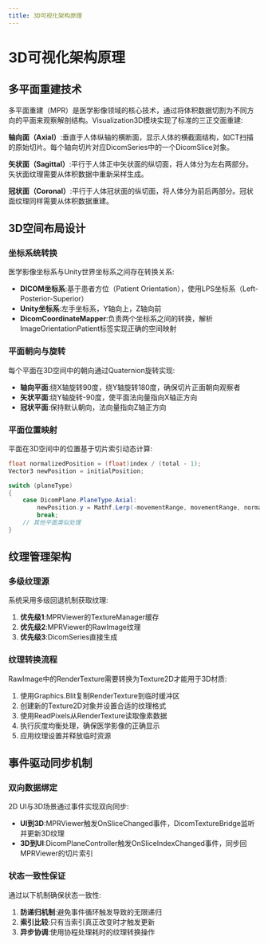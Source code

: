 ```yaml
---
title: 3D可视化架构原理
---
```

# 3D可视化架构原理
## 多平面重建技术

多平面重建（MPR）是医学影像领域的核心技术，通过将体积数据切割为不同方向的平面来观察解剖结构。Visualization3D模块实现了标准的三正交面重建:

**轴向面（Axial）**:垂直于人体纵轴的横断面，显示人体的横截面结构，如CT扫描的原始切片。每个轴向切片对应DicomSeries中的一个DicomSlice对象。

**矢状面（Sagittal）**:平行于人体正中矢状面的纵切面，将人体分为左右两部分。矢状面纹理需要从体积数据中重新采样生成。

**冠状面（Coronal）**:平行于人体冠状面的纵切面，将人体分为前后两部分。冠状面纹理同样需要从体积数据重建。

## 3D空间布局设计

### 坐标系统转换

医学影像坐标系与Unity世界坐标系之间存在转换关系:

- **DICOM坐标系**:基于患者方位（Patient Orientation），使用LPS坐标系（Left-Posterior-Superior）
- **Unity坐标系**:左手坐标系，Y轴向上，Z轴向前
- **DicomCoordinateMapper**:负责两个坐标系之间的转换，解析ImageOrientationPatient标签实现正确的空间映射

### 平面朝向与旋转

每个平面在3D空间中的朝向通过Quaternion旋转实现:

- **轴向平面**:绕X轴旋转90度，绕Y轴旋转180度，确保切片正面朝向观察者
- **矢状平面**:绕Y轴旋转-90度，使平面法向量指向X轴正方向
- **冠状平面**:保持默认朝向，法向量指向Z轴正方向

### 平面位置映射

平面在3D空间中的位置基于切片索引动态计算:

```csharp
float normalizedPosition = (float)index / (total - 1);
Vector3 newPosition = initialPosition;

switch (planeType)
{
    case DicomPlane.PlaneType.Axial:
        newPosition.y = Mathf.Lerp(-movementRange, movementRange, normalizedPosition);
        break;
    // 其他平面类似处理
}
```

## 纹理管理架构

### 多级纹理源

系统采用多级回退机制获取纹理:

1. **优先级1**:MPRViewer的TextureManager缓存
2. **优先级2**:MPRViewer的RawImage纹理
3. **优先级3**:DicomSeries直接生成

### 纹理转换流程

RawImage中的RenderTexture需要转换为Texture2D才能用于3D材质:

1. 使用Graphics.Blit复制RenderTexture到临时缓冲区
2. 创建新的Texture2D对象并设置合适的纹理格式
3. 使用ReadPixels从RenderTexture读取像素数据
4. 执行灰度均衡处理，确保医学影像的正确显示
5. 应用纹理设置并释放临时资源

## 事件驱动同步机制

### 双向数据绑定

2D UI与3D场景通过事件实现双向同步:

- **UI到3D**:MPRViewer触发OnSliceChanged事件，DicomTextureBridge监听并更新3D纹理
- **3D到UI**:DicomPlaneController触发OnSliceIndexChanged事件，同步回MPRViewer的切片索引

### 状态一致性保证

通过以下机制确保状态一致性:

1. **防递归机制**:避免事件循环触发导致的无限递归
2. **索引比较**:只有当索引真正改变时才触发更新
3. **异步协调**:使用协程处理耗时的纹理转换操作
